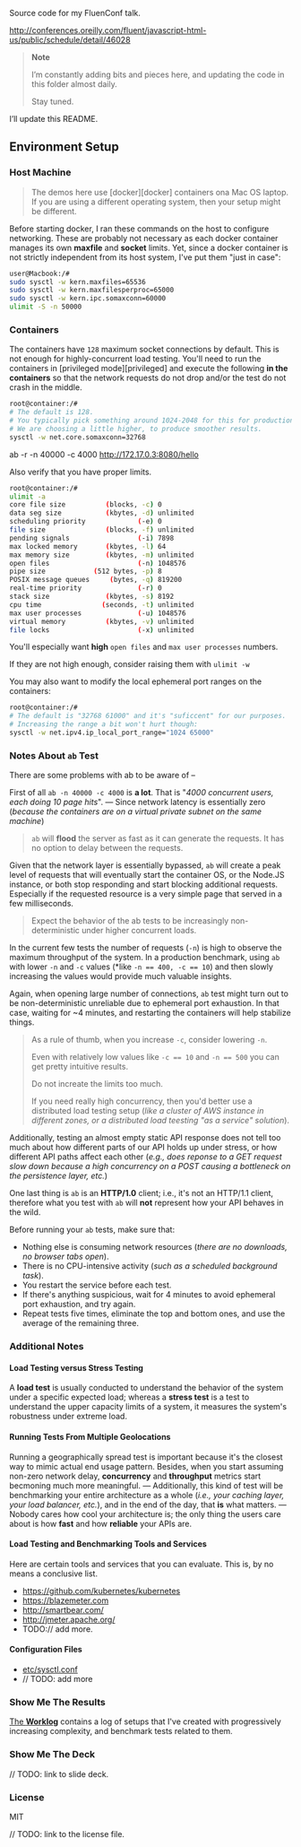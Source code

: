 Source code for my FluenConf talk.

<http://conferences.oreilly.com/fluent/javascript-html-us/public/schedule/detail/46028> 

> **Note**
>
> I’m constantly adding bits and pieces here, and updating the code in this folder almost daily.
>
> Stay tuned.

I’ll update this README.

## Environment Setup

### Host Machine

> The demos here use [docker][docker] containers ona Mac OS laptop. If you are using a different operating system, then your setup might be different.

Before starting docker, I ran these commands on the host to configure networking. These are probably not necessary as each docker container manages its own **maxfile** and **socket** limits. Yet, since a docker container is not strictly independent from its host system, I've put them "just in case":

```bash
user@Macbook:/#
sudo sysctl -w kern.maxfiles=65536
sudo sysctl -w kern.maxfilesperproc=65000
sudo sysctl -w kern.ipc.somaxconn=60000
ulimit -S -n 50000
```

### Containers

The containers have `128` maximum socket connections by default. This is not enough for highly-concurrent load testing. You'll need to run the containers in
[privileged mode][privileged] and execute the following **in the containers** so that the network requests do not drop and/or the test do not crash in the middle.

```bash
root@container:/#
# The default is 128.
# You typically pick something around 1024-2048 for this for production.
# We are choosing a little higher, to produce smoother results.
sysctl -w net.core.somaxconn=32768
```

ab -r -n 40000 -c 4000 http://172.17.0.3:8080/hello

Also verify that you have proper limits.

```bash
root@container:/#
ulimit -a
core file size          (blocks, -c) 0
data seg size           (kbytes, -d) unlimited
scheduling priority             (-e) 0
file size               (blocks, -f) unlimited
pending signals                 (-i) 7898
max locked memory       (kbytes, -l) 64
max memory size         (kbytes, -m) unlimited
open files                      (-n) 1048576
pipe size            (512 bytes, -p) 8
POSIX message queues     (bytes, -q) 819200
real-time priority              (-r) 0
stack size              (kbytes, -s) 8192
cpu time               (seconds, -t) unlimited
max user processes              (-u) 1048576
virtual memory          (kbytes, -v) unlimited
file locks                      (-x) unlimited
```

You'll especially want **high** `open files` and `max user processes` numbers.

If they are not high enough, consider raising them with `ulimit -w`

You may also want to modify the local ephemeral port ranges on the containers:

```bash
root@container:/#
# The default is "32768 61000" and it's "suficcent" for our purposes.
# Increasing the range a bit won't hurt though:
sysctl -w net.ipv4.ip_local_port_range="1024 65000"
```

### Notes About `ab` Test

There are some problems with ab to be aware of –

First of all `ab -n 40000 -c 4000` is **a lot**. That is "*4000
concurrent users, each doing 10 page hits*". — Since network latency
is essentially zero (*because the containers are on a virtual
private subnet on the same machine*)

> `ab` will **flood** the server as fast as it can generate the requests. It has no option to delay between the requests.

Given that the network layer is essentially bypassed, `ab` will create a peak level of requests that will eventually start the container OS, or the Node.JS instance, or both stop responding and start blocking additional requests. Especially if the requested resource is a very simple page that served in a few milliseconds.

> Expect the behavior of the ab tests to be increasingly non-deterministic under higher concurrent loads.

In the current few tests the number of requests (`-n`) is high to observe the maximum throughput of the system. In a production benchmark, using `ab` with lower `-n` and `-c` values (*like `-n == 400, -c == 10`) and then slowly increasing the values would provide much valuable insights.

Again, when opening large number of connections, `ab` test might turn out to be non-deterministic unreliable due to ephemeral port exhaustion. In that case, waiting for ~4 minutes, and restarting the containers will help stabilize things.

> As a rule of thumb, when you increase `-c`, consider lowering `-n`.
>
> Even with relatively low values like `-c == 10` and `-n == 500` you can get pretty intuitive results.
>
> Do not increate the limits too much.
>
> If you need really high concurrency, then you'd better use a distributed load testing setup (*like a cluster of AWS instance in different zones, or a distributed load teesting "as a service" solution*).

Additionally, testing an almost empty static API response does not tell too much about how different parts of our API holds up under stress, or how different API paths affect each other (*e.g., does reponse to a GET request slow down because a high concurrency on a POST causing a bottleneck on the persistence layer, etc.*)

One last thing is `ab` is an **HTTP/1.0** client; i.e., it's not an HTTP/1.1 client, therefore what you test with `ab` will **not** represent how your API behaves in the wild.

Before running your `ab` tests, make sure that:

* Nothing else is consuming network resources (*there are no downloads, no browser tabs open*).
* There is no CPU-intensive activity (*such as a scheduled background task*).
* You restart the service before each test.
* If there's anything suspicious, wait for 4 minutes to avoid ephemeral port exhaustion, and try again.
* Repeat tests five times, eliminate the top and bottom ones, and use the average of the remaining three.

### Additional Notes

#### **Load Testing** versus **Stress Testing**

A **load test** is usually conducted to understand the behavior of the system under a specific expected load; whereas a **stress test** is a test to understand the upper capacity limits of a system, it measures the system's robustness under extreme load.

#### Running Tests From Multiple Geolocations

Running a geographically spread test is important because it's the closest way to mimic actual end usage pattern. Besides, when you start assuming non-zero network delay, **concurrency** and **throughput** metrics start becmoning much more meaningful. — Additionally, this kind of test will be benchmarking your entire architecture as a whole (*i.e., your caching layer, your load balancer, etc.*), and in the end of the day, that **is** what matters. — Nobody cares how cool your architecture is; the only thing the users care about is how **fast** and how **reliable** your APIs are.

#### Load Testing and Benchmarking Tools and Services

Here are certain tools and services that you can evaluate. This is, by no means a conclusive list.

* https://github.com/kubernetes/kubernetes
* https://blazemeter.com
* http://smartbear.com/
* http://jmeter.apache.org/
* TODO:// add more.

#### Configuration Files

* [etc/sysctl.conf](containers/service/etc/sysctl.conf)
* // TODO: add more

### Show Me The Results

[The **Worklog**](WORKLOG.MD) contains a log of setups that I've created with progressively increasing complexity, and benchmark tests related to them.

### Show Me The Deck

// TODO: link to slide deck.

### License

MIT

// TODO: link to the license file.
